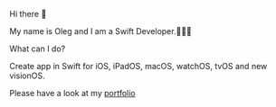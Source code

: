 Hi there 👋


My name is Oleg and I am a Swift Developer.👨🏻‍💻

What can I do?

Create app in Swift for iOS, iPadOS, macOS, watchOS, tvOS and new visionOS.

Please have a look at my [portfolio](https://github.com/OlegYakushin/portfolio/edit/main/README.md)
